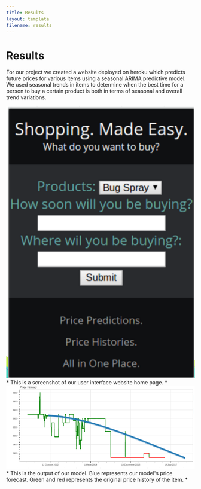 ```yaml
---
title: Results
layout: template
filename: results
--- 
```


# Results
For our project we created a website deployed on heroku which predicts future prices for various items using a seasonal ARIMA predictive model. We used seasonal trends in items to determine when the best time for a person to buy a certain product is both in terms of seasonal and overall trend variations. 

<img src="https://raw.githubusercontent.com/vickymmcd/AmazonSoftDesWarriors/master/images/homepage.png" alt ="" />
* This is a screenshot of our user interface website home page. *

<img src="https://raw.githubusercontent.com/vickymmcd/AmazonSoftDesWarriors/master/images/pricehistory.png" alt ="" />
* This is the output of our model. Blue represents our model's price forecast. Green and red represents the original price history of the item. *


